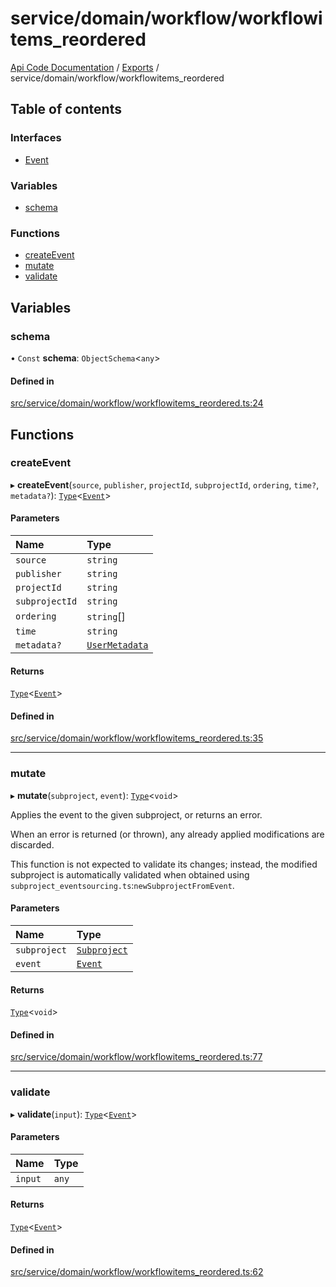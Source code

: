 # service/domain/workflow/workflowitems\_reordered
 
[Api Code Documentation](../README.md) / [Exports](../modules.md) / service/domain/workflow/workflowitems\_reordered

## Table of contents

### Interfaces

- [Event](../interfaces/service_domain_workflow_workflowitems_reordered.Event.md)

### Variables

- [schema](service_domain_workflow_workflowitems_reordered.md#schema)

### Functions

- [createEvent](service_domain_workflow_workflowitems_reordered.md#createevent)
- [mutate](service_domain_workflow_workflowitems_reordered.md#mutate)
- [validate](service_domain_workflow_workflowitems_reordered.md#validate)

## Variables

### schema

• `Const` **schema**: `ObjectSchema`\<`any`\>

#### Defined in

[src/service/domain/workflow/workflowitems_reordered.ts:24](https://github.com/openkfw/TruBudget/blob/40b449a/api/src/service/domain/workflow/workflowitems_reordered.ts#L24)

## Functions

### createEvent

▸ **createEvent**(`source`, `publisher`, `projectId`, `subprojectId`, `ordering`, `time?`, `metadata?`): [`Type`](result.md#type)\<[`Event`](../interfaces/service_domain_workflow_workflowitems_reordered.Event.md)\>

#### Parameters

| Name | Type |
| :------ | :------ |
| `source` | `string` |
| `publisher` | `string` |
| `projectId` | `string` |
| `subprojectId` | `string` |
| `ordering` | `string`[] |
| `time` | `string` |
| `metadata?` | [`UserMetadata`](service_domain_metadata.md#usermetadata) |

#### Returns

[`Type`](result.md#type)\<[`Event`](../interfaces/service_domain_workflow_workflowitems_reordered.Event.md)\>

#### Defined in

[src/service/domain/workflow/workflowitems_reordered.ts:35](https://github.com/openkfw/TruBudget/blob/40b449a/api/src/service/domain/workflow/workflowitems_reordered.ts#L35)

___

### mutate

▸ **mutate**(`subproject`, `event`): [`Type`](result.md#type)\<`void`\>

Applies the event to the given subproject, or returns an error.

When an error is returned (or thrown), any already applied modifications are
discarded.

This function is not expected to validate its changes; instead, the modified
subproject is automatically validated when obtained using
`subproject_eventsourcing.ts`:`newSubprojectFromEvent`.

#### Parameters

| Name | Type |
| :------ | :------ |
| `subproject` | [`Subproject`](../interfaces/service_domain_workflow_subproject.Subproject.md) |
| `event` | [`Event`](../interfaces/service_domain_workflow_workflowitems_reordered.Event.md) |

#### Returns

[`Type`](result.md#type)\<`void`\>

#### Defined in

[src/service/domain/workflow/workflowitems_reordered.ts:77](https://github.com/openkfw/TruBudget/blob/40b449a/api/src/service/domain/workflow/workflowitems_reordered.ts#L77)

___

### validate

▸ **validate**(`input`): [`Type`](result.md#type)\<[`Event`](../interfaces/service_domain_workflow_workflowitems_reordered.Event.md)\>

#### Parameters

| Name | Type |
| :------ | :------ |
| `input` | `any` |

#### Returns

[`Type`](result.md#type)\<[`Event`](../interfaces/service_domain_workflow_workflowitems_reordered.Event.md)\>

#### Defined in

[src/service/domain/workflow/workflowitems_reordered.ts:62](https://github.com/openkfw/TruBudget/blob/40b449a/api/src/service/domain/workflow/workflowitems_reordered.ts#L62)
